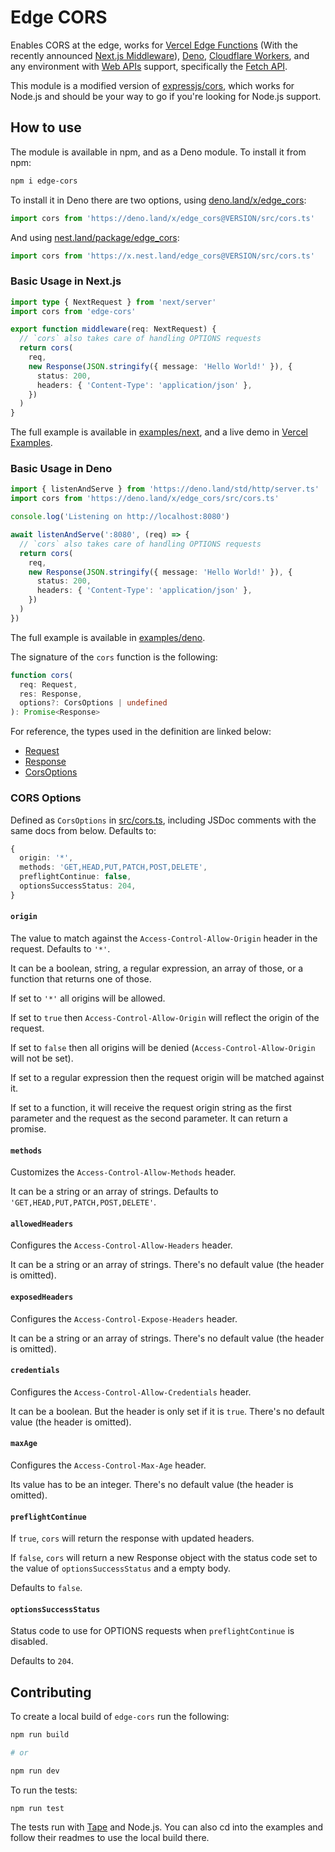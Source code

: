 # Edge CORS

Enables CORS at the edge, works for [Vercel Edge Functions](https://vercel.com/features/edge-functions) (With the recently announced [Next.js Middleware](https://nextjs.org/blog/next-12#introducing-middleware)), [Deno](https://deno.com/), [Cloudflare Workers](https://developers.cloudflare.com/), and any environment with [Web APIs](https://developer.mozilla.org/en-US/docs/Web/API) support, specifically the [Fetch API](https://developer.mozilla.org/en-US/docs/Web/API/Fetch_API).

This module is a modified version of [expressjs/cors](https://github.com/expressjs/cors), which works for Node.js and should be your way to go if you're looking for Node.js support.

## How to use

The module is available in npm, and as a Deno module. To install it from npm:

```bash
npm i edge-cors
```

To install it in Deno there are two options, using [deno.land/x/edge_cors](https://deno.land/x/edge_cors):

```ts
import cors from 'https://deno.land/x/edge_cors@VERSION/src/cors.ts'
```

And using [nest.land/package/edge_cors](https://nest.land/package/edge_cors):

```ts
import cors from 'https://x.nest.land/edge_cors@VERSION/src/cors.ts'
```

### Basic Usage in Next.js

```ts
import type { NextRequest } from 'next/server'
import cors from 'edge-cors'

export function middleware(req: NextRequest) {
  // `cors` also takes care of handling OPTIONS requests
  return cors(
    req,
    new Response(JSON.stringify({ message: 'Hello World!' }), {
      status: 200,
      headers: { 'Content-Type': 'application/json' },
    })
  )
}
```

The full example is available in [examples/next](examples/next), and a live demo in [Vercel Examples](https://github.com/vercel/examples/tree/main/edge-functions/cors).

### Basic Usage in Deno

```ts
import { listenAndServe } from 'https://deno.land/std/http/server.ts'
import cors from 'https://deno.land/x/edge_cors/src/cors.ts'

console.log('Listening on http://localhost:8080')

await listenAndServe(':8080', (req) => {
  // `cors` also takes care of handling OPTIONS requests
  return cors(
    req,
    new Response(JSON.stringify({ message: 'Hello World!' }), {
      status: 200,
      headers: { 'Content-Type': 'application/json' },
    })
  )
})
```

The full example is available in [examples/deno](examples/deno).

The signature of the `cors` function is the following:

```ts
function cors(
  req: Request,
  res: Response,
  options?: CorsOptions | undefined
): Promise<Response>
```

For reference, the types used in the definition are linked below:

- [Request](https://developer.mozilla.org/en-US/docs/Web/API/Request)
- [Response](https://developer.mozilla.org/en-US/docs/Web/API/Response)
- [CorsOptions](#cors-options)

### CORS Options

Defined as `CorsOptions` in [src/cors.ts](src/cors.ts), including JSDoc comments with the same docs from below. Defaults to:

```ts
{
  origin: '*',
  methods: 'GET,HEAD,PUT,PATCH,POST,DELETE',
  preflightContinue: false,
  optionsSuccessStatus: 204,
}
```

#### `origin`

The value to match against the `Access-Control-Allow-Origin`
header in the request. Defaults to `'*'`.

It can be a boolean, string, a regular expression, an array of those, or
a function that returns one of those.

If set to `'*'` all origins will be allowed.

If set to `true` then `Access-Control-Allow-Origin` will
reflect the origin of the request.

If set to `false` then all origins will be denied (`Access-Control-Allow-Origin`
will not be set).

If set to a regular expression then the request origin will be matched
against it.

If set to a function, it will receive the request origin string as the first
parameter and the request as the second parameter. It can return a promise.

#### `methods`

Customizes the `Access-Control-Allow-Methods` header.

It can be a string or an array of strings. Defaults to `'GET,HEAD,PUT,PATCH,POST,DELETE'`.

#### `allowedHeaders`

Configures the `Access-Control-Allow-Headers` header.

It can be a string or an array of strings.
There's no default value (the header is omitted).

#### `exposedHeaders`

Configures the `Access-Control-Expose-Headers` header.

It can be a string or an array of strings.
There's no default value (the header is omitted).

#### `credentials`

Configures the `Access-Control-Allow-Credentials` header.

It can be a boolean. But the header is only set if it is `true`.
There's no default value (the header is omitted).

#### `maxAge`

Configures the `Access-Control-Max-Age` header.

Its value has to be an integer.
There's no default value (the header is omitted).

#### `preflightContinue`

If `true`, `cors` will return the response with updated headers.

If `false`, `cors` will return a new Response object with the status
code set to the value of `optionsSuccessStatus` and a empty body.

Defaults to `false`.

#### `optionsSuccessStatus`

Status code to use for OPTIONS requests when `preflightContinue` is disabled.

Defaults to `204`.

## Contributing

To create a local build of `edge-cors` run the following:

```bash
npm run build

# or

npm run dev
```

To run the tests:

```
npm run test
```

The tests run with [Tape](https://github.com/substack/tape) and Node.js. You can also cd into the examples and follow their readmes to use the local build there.
